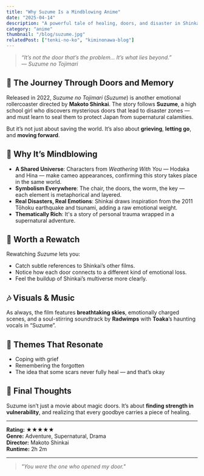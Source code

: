 ```yaml
---
title: "Why Suzume Is a Mindblowing Anime"
date: "2025-04-14"
description: "A powerful tale of healing, doors, and disaster in Shinkai’s shared universe."
category: "anime"
thumbnail: "/blog/suzume.jpg"
relatedPost: ["tenki-no-ko", "kiminonawa-blog"]
---
```


> *“It’s not the door that’s the problem… It’s what lies beyond.”*  
> — *Suzume no Tojimari*

## 🚪 The Journey Through Doors and Memory

Released in 2022, *Suzume no Tojimari* (*Suzume*) is another emotional rollercoaster directed by **Makoto Shinkai**. The story follows **Suzume**, a high school girl who discovers mysterious doors that lead to disaster zones — and must learn to seal them to protect Japan from supernatural calamities.

But it’s not just about saving the world. It’s also about **grieving**, **letting go**, and **moving forward**.

## 🧠 Why It’s Mindblowing

- **A Shared Universe**: Characters from *Weathering With You* — Hodaka and Hina — make cameo appearances, confirming this story takes place in the same world.
- **Symbolism Everywhere**: The chair, the doors, the worm, the key — each element is metaphorical and layered.
- **Real Disasters, Real Emotions**: Shinkai draws inspiration from the 2011 Tōhoku earthquake and tsunami, adding a raw emotional weight.
- **Thematically Rich**: It's a story of personal trauma wrapped in a supernatural adventure.

## 🔁 Worth a Rewatch

Rewatching *Suzume* lets you:

- Catch subtle references to Shinkai’s other films.
- Notice how each door connects to a different kind of emotional loss.
- Feel the buildup of Shinkai’s multiverse more clearly.

## 🎶 Visuals & Music

As always, the film features **breathtaking skies**, emotionally charged scenes, and a soul-stirring soundtrack by **Radwimps** with **Toaka**’s haunting vocals in “Suzume”.

## 🧵 Themes That Resonate

- Coping with grief  
- Remembering the forgotten  
- The idea that some scars never fully heal — and that’s okay

## 🌟 Final Thoughts

Suzume isn’t just a movie about magic doors. It’s about **finding strength in vulnerability**, and realizing that every goodbye carries a piece of healing.

---

**Rating:** ★★★★★  
**Genre:** Adventure, Supernatural, Drama  
**Director:** Makoto Shinkai  
**Runtime:** 2h 2m

---

> *"You were the one who opened my door."*
